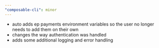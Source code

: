 ```yaml
---
"composable-cli": minor
---
```


- auto adds ep payments environment variables so the user no longer needs to add them on their own
- changes the way authentication was handled
- adds some additional logging and error handling

